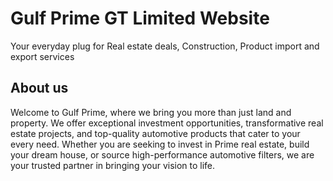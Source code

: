 # Gulf Prime GT Limited Website

 Your everyday plug for Real estate deals, Construction, Product import and export services 

## About us

Welcome to Gulf Prime, where we bring you more than just land and property. We offer exceptional investment opportunities, transformative real estate projects, and top-quality automotive products that cater to your every need. Whether you are seeking to invest in Prime real estate, build your dream house, or source high-performance automotive filters, we are your trusted partner in bringing your vision to life.